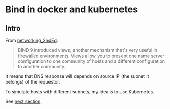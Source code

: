 # Bind in docker and kubernetes 

## Intro

From [networking_2ndEd](https://docstore.mik.ua/orelly/networking_2ndEd/dns/ch10_06.htm):

> BIND 9 introduced views, another mechanism that's very useful in firewalled environments. Views allow you to present one name server configuration to one community of hosts and a different configuration to another community. 

It means that DNS response will depends on source IP (the subnet it belongs) of the requestor.

To simulate hosts with different subnets, my idea is to use Kubernetes.


See [next section](2-understand-source-ip-in-k8s.md).